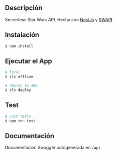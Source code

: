 ## Descripción

Serverless Star Wars API. Hecha con [NestJs](https://github.com/nestjs/nest) y [SWAPI](https://swapi.py4e.com/).

## Instalación

```bash
$ npm install
```

## Ejecutar el App

```bash
# local
$ sls offline

# deploy to AWS
$ sls deploy
```

## Test

```bash
# unit tests
$ npm run test
```

## Documentación

Documentación Swagger autogenerada en `/api`
